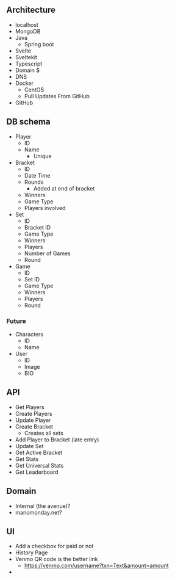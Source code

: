 ## Architecture
- localhost
- MongoDB
- Java
	- Spring boot
- Svelte
- Sveltekit
- Typescript
- Domain $
- DNS
- Docker
	- CentOS
	- Pull Updates From GitHub
- GitHub
## DB schema
- Player
	- ID
	- Name
		- Unique
- Bracket
	- ID
	- Date Time
	- Rounds
		- Added at end of bracket
	- Winners
	- Game Type
	- Players involved
- Set
	- ID
	- Bracket ID
	- Game Type
	- Winners
	- Players
	- Number of Games
	- Round
- Game
	- ID
	- Set ID
	- Game Type
	- Winners
	- Players
	- Round
### Future
- Characters
	- ID
	- Name
- User
	- ID
	- Image
	- BIO
## API
- Get Players
- Create Players
- Update Player
- Create Bracket
	- Creates all sets
- Add Player to Bracket (late entry)
- Update Set
- Get Active Bracket
- Get Stats
- Get Universal Stats
- Get Leaderboard
## Domain
- Internal (the avenue)?
- mariomonday.net?
## UI
- Add a checkbox for paid or not
- History Page
- Venmo QR code is the better link
	- https://venmo.com/username?txn=Text&amount=amount
- 
